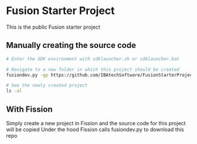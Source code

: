 # Fusion Starter Project
This is the public Fusion starter project

## Manually creating the source code
```bash
# Enter the SDK environment with sdklauncher.sh or sdklauncher.bat

# Navigate to a new folder in which this project should be created
fusiondev.py -gp https://github.com/IBAtechSoftware/FusionStarterProject.git

# See the newly created project
ls -al 
```

## With Fission
Simply create a new project in Fission and the source code for this project will be copied
Under the hood Fission calls fusiondev.py to download this repo
